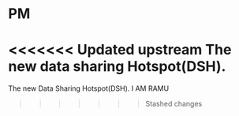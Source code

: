 # PM
<<<<<<< Updated upstream
The new data sharing Hotspot(DSH).
=======
The new Data Sharing Hotspot(DSH).
I AM RAMU
>>>>>>> Stashed changes
